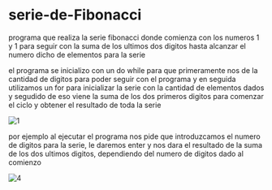 # serie-de-Fibonacci
programa que realiza la serie fibonacci donde comienza con los numeros 1 y 1 para seguir con la suma de los ultimos dos digitos hasta alcanzar el numero dicho de elementos para la serie

el programa se inicializo con un do while para que primeramente nos de la cantidad de digitos para poder seguir con el programa y en seguida utilizamos un for para inicializar la serie con la cantidad de elementos dados y segudido de eso viene la suma de los dos primeros digitos para comenzar el ciclo y obtener el resultado de toda la serie




![1](https://user-images.githubusercontent.com/72112634/94633506-1c1c5900-0293-11eb-879e-ac1c96f25d30.png)


por ejemplo al ejecutar el programa nos pide que introduzcamos el numero de digitos para la serie, le daremos enter y nos dara el resultado de la suma de los dos ultimos digitos, dependiendo del numero de digitos dado al comienzo


![4](https://user-images.githubusercontent.com/72112634/94634128-d06aaf00-0294-11eb-88ed-ffa3841f8447.png)
